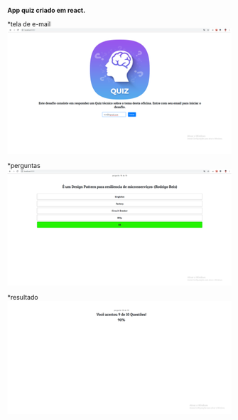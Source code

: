 
 **App quiz criado em react.**

  *tela de e-mail
![alt text](https://github.com/leandro0404/react-quiz-app/blob/master/images/01.png)

 *perguntas
![alt text](https://github.com/leandro0404/react-quiz-app/blob/master/images/02.png)


 *resultado
![alt text](https://github.com/leandro0404/react-quiz-app/blob/master/images/03.png)
